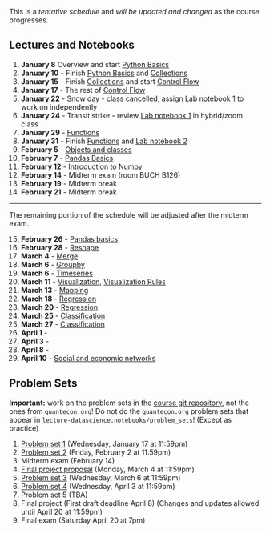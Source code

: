 This is a *tentative schedule* and *will be updated and changed* as the course progresses.

## Lectures and Notebooks
1. **January 8** Overview and start [Python Basics](https://datascience.quantecon.org/python_fundamentals/basics.html)
2. **January 10** - Finish [Python Basics](https://datascience.quantecon.org/python_fundamentals/basics.html) and [Collections](https://datascience.quantecon.org/python_fundamentals/collections.html)
3. **January 15** - Finish [Collections](https://datascience.quantecon.org/python_fundamentals/collections.html) and start [Control Flow](https://datascience.quantecon.org/python_fundamentals/control_flow.html)
4. **January 17** - The rest of [Control Flow](https://datascience.quantecon.org/python_fundamentals/control_flow.html)
5. **January 22** - Snow day - class cancelled, assign [Lab notebook 1](./extra/Lab1_Fundamentals_and_Collections.ipynb) to work on independently
6. **January 24** - Transit strike - review [Lab notebook 1](./extra/Lab1_Fundamentals_and_Collections.ipynb) in hybrid/zoom class
7. **January 29** - [Functions](https://datascience.quantecon.org/python_fundamentals/functions.html)
8. **January 31** - Finish [Functions](https://datascience.quantecon.org/python_fundamentals/functions.html) and [Lab notebook 2](./extra/Lab2_Control_Flow_and_Functions.ipynb)
9.  **February 5** - [Objects and classes](./extra/objects-and-classes.ipynb)
10. **February 7** - [Pandas Basics](https://datascience.quantecon.org/pandas/basics.html)
11. **February 12** - [Introduction to Numpy](https://datascience.quantecon.org/numpy/basics.html)
12. **February 14** - Midterm exam (room BUCH B126)
13. **February 19** - Midterm break
14. **February 21** - Midterm break
--------------------------------------------------------------------------------------------------------------------------
The remaining portion of the schedule will be adjusted after the midterm exam.

15. **February 26** - [Pandas basics](https://datascience.quantecon.org/pandas/data_clean.html)
16. **February 28** - [Reshape](https://datascience.quantecon.org/pandas/reshape.html)
17. **March 4** -  [Merge](https://datascience.quantecon.org/pandas/merge.html)
18. **March 6** - [Groupby](https://datascience.quantecon.org/pandas/groupby.html)
19. **March 6** - [Timeseries](https://datascience.quantecon.org/pandas/timeseries.html)
20. **March 11** - [Visualization](https://datascience.quantecon.org/tools/matplotlib.html), [Visualization Rules](https://datascience.quantecon.org/tools/visualization_rules.html)
21. **March 13** - [Mapping](https://datascience.quantecon.org/tools/maps.html)
22. **March 18** - [Regression](https://datascience.quantecon.org/applications/regression.html)
23. **March 20** - [Regression](https://datascience.quantecon.org/applications/regression.html)
24. **March 25** - [Classification](https://datascience.quantecon.org/pandas/timeseries.html)
25. **March 27** - [Classification](https://datascience.quantecon.org/pandas/timeseries.html)
26. **April 1** - 
27. **April 3** - 
28. **April 8** - 
29. **April 10** - [Social and economic networks](https://github.com/doctor-phil/analyzing-economic-networks/blob/main/Analyzing_economic_networks.ipynb)

## Problem Sets
**Important:** work on the problem sets in the [course git repository](https://github.com/ubcecon/ECON323_2024_Spring/tree/master/problem_sets), not the ones from `quantecon.org`! Do not do the `quantecon.org` problem sets that appear in `lecture-datascience.notebooks/problem_sets`! (Except as practice)

1. [Problem set 1](./problem_sets/problem_set_1.ipynb) (Wednesday, January 17 at 11:59pm)
2. [Problem set 2](./problem_sets/problem_set_2.ipynb) (Friday, February 2 at 11:59pm)
3. Midterm exam (February 14)
4. [Final project proposal](./final_project.md) (Monday, March 4 at 11:59pm)
5. [Problem set 3](./problem_sets/problem_set_3.ipynb) (Wednesday, March 6 at 11:59pm)
6. [Problem set 4](./problem_sets/problem_set_4.ipynb) (Wednesday, April 3 at 11:59pm)
7. Problem set 5 (TBA)
8. Final project (First draft deadline April 8) (Changes and updates allowed until April 20 at 11:59pm)
9. Final exam (Saturday April 20 at 7pm)
